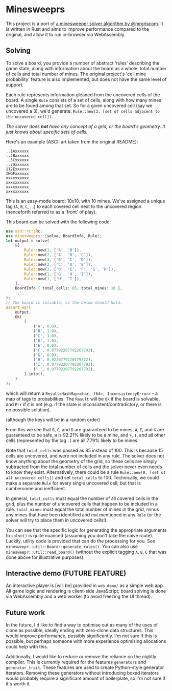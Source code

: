 # Minesweeprs

This project is a port of [a minesweeper solver algorithm by @mrgriscom](https://github.com/mrgriscom/minesweepr). It is written in Rust and aims to improve performance compared to the original, and allow it to run in-browser via WebAssembly.

## Solving

To solve a board, you provide a number of abstract 'rules' describing the game state, along with information about the board as a whole: total number of cells and total number of mines. The original project's 'cell mine probability' feature is also implemented, but does not have the same level of support.

Each rule represents information gleaned from the uncovered cells of the board. A single `Rule` consists of a set of cells, along with how many mines are to be found among that set. So for a given uncovered cell (say we uncovered a 3), we'd generate: `Rule::new(3, [set of cells adjacent to the uncovered cell])`.

*The solver does **not** have any concept of a grid, or the board's geometry. It just knows about specific sets of cells.*

Here's an example (ASCII art taken from the original README):

```text
..1Axxxxxx
..2Bxxxxxx
..3Cxxxxxx
..2Dxxxxxx
112Exxxxxx
IHGFxxxxxx
xxxxxxxxxx
xxxxxxxxxx
xxxxxxxxxx
xxxxxxxxxx
```

This is an easy-mode board; 10x10, with 10 mines. We've assigned a unique tag (`A`, `B`, `C`, ...) to each covered cell next to the uncovered region (henceforth referred to as a 'front' of play).

This board can be solved with the following code:

```rust
use std::rc::Rc;
use minesweeprs::{solve, BoardInfo, Rule};
let output = solve(
    &[
        Rule::new(1, ['A', 'B']),
        Rule::new(2, ['A', 'B', 'C']),
        Rule::new(3, ['B', 'C', 'D']),
        Rule::new(2, ['C', 'D', 'E']),
        Rule::new(2, ['D', 'E', 'F', 'G', 'H']),
        Rule::new(1, ['G', 'H', 'I']),
        Rule::new(1, ['H', 'I']),
    ],
    BoardInfo { total_cells: 85, total_mines: 10 },
    '.',
);
// The board is solvable, so the below should hold:
assert_eq!(
    output,
    Ok(
        [
            ('A', 0.0),
            ('B', 1.0),
            ('C', 1.0),
            ('D', 1.0),
            ('E', 0.0),
            ('F', 0.07792207792207793),
            ('G', 0.0),
            ('H', 0.9220779220779222),
            ('I', 0.07792207792207793),
            ('.', 0.07792207792207792),
        ].into(),
    )
);
```

which will return a `Result<HashMap<char, f64>, InconsistencyError>` - a map of tags to probabilities. The `Result` will be `Ok` if the board is solvable, and `Err` if it is not (e.g. if the state is inconsistent/contradictory, or there is no possible solution).

(although the keys will be in a random order)

From this we see that `B`, `C`, and `D` are guaranteed to be mines, `A`, `E`, and `G` are guaranteed to be safe, `H` is 92.21% likely to be a mine, and `F`, `I`, and all other cells (represented by the tag `.`) are all 7.79% likely to be mines.

Note that `total_cells` was passed as 85 instead of 100. This is because 15 cells are uncovered, and were not included in any rule. The solver does not know anything about the geometry of the grid, so these cells are simply subtracted from the total number of cells and the solver never even needs to know they exist. Alternatively, there could be a rule `Rule::new(0, [set of all uncovered cells])` and set `total_cells` to 100. Technically, we could make a separate `Rule` for every single uncovered cell, but that is cumbersome and inefficient.

In general, `total_cells` must equal the number of all covered cells in the grid, plus the number of uncovered cells that happen to be included in a rule. `total_mines` must equal the total number of mines in the grid, minus any mines that have been identified and *not* mentioned in any `Rule` (or the solver will try to place them in uncovered cells!).

You can see that the specific logic for generating the appropriate arguments to `solve()` is quite nuanced (assuming you don't take the naive route). Luckily, utility code is provided that can do the processing for you. See `minesweepr::util::Board::generate_rules()`. You can also use `minesweepr::util::read_board()` (without the explicit tagging `A`, `B`, `C` that was done above for illustrative purposes).

## Interactive demo (FUTURE FEATURE)

An interactive player is [will be] provided in `web_demo/` as a simple web app. All game logic and rendering is client-side JavaScript; board solving is done via WebAssembly and a web worker (to avoid freezing the UI thread).

## Future work

In the future, I'd like to find a way to optimise out as many of the uses of clone as possible, ideally ending with zero-clone data structures. This would improve performance, possibly significantly. I'm not sure if this is possible, but perhaps someone with more experience optimising allocations could help with this.

Additionally, I would like to reduce or remove the reliance on the nightly compiler. This is currently required for the features `generators` and `generator_trait`. These features are used to create Python-style generator iterators. Removing these generators without introducing boxed iterators would probably require a significant amount of boilerplate, so I'm not sure if it's worth it.
